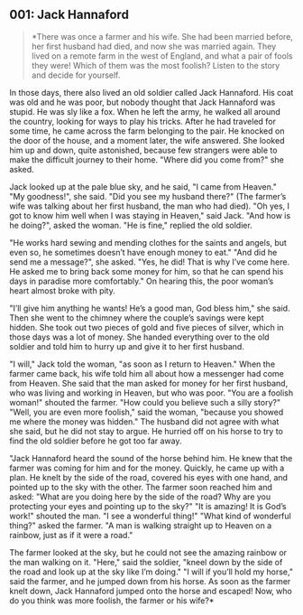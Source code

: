 ## 001: Jack Hannaford

>*There was once a farmer and his wife. She had been married before, her first husband had died, and now she was married again. They lived on a remote farm in the west of England, and what a pair of fools they were! Which of them was the most foolish? Listen to the story and decide for yourself.

In those days, there also lived an old soldier called Jack Hannaford. His coat was old and he was poor, but nobody thought that Jack Hannaford was stupid. He was sly like a fox. When he left the army, he walked all around the country, looking for ways to play his tricks. After he had traveled for some time, he came across the farm belonging to the pair. He knocked on the door of the house, and a moment later, the wife answered. She looked him up and down, quite astonished, because few strangers were able to make the difficult journey to their home. "Where did you come from?" she asked.

Jack looked up at the pale blue sky, and he said, "I came from Heaven." "My goodness!", she said. "Did you see my husband there?" (The farmer’s wife was talking about her first husband, the man who had died). "Oh yes, I got to know him well when I was staying in Heaven," said Jack. "And how is he doing?", asked the woman. "He is fine," replied the old soldier.

"He works hard sewing and mending clothes for the saints and angels, but even so, he sometimes doesn’t have enough money to eat." "And did he send me a message?", she asked. "Yes, he did! That is why I’ve come here. He asked me to bring back some money for him, so that he can spend his days in paradise more comfortably." On hearing this, the poor woman’s heart almost broke with pity.

"I’ll give him anything he wants! He’s a good man, God bless him," she said. Then she went to the chimney where the couple’s savings were kept hidden. She took out two pieces of gold and five pieces of silver, which in those days was a lot of money. She handed everything over to the old soldier and told him to hurry up and give it to her first husband.

"I will," Jack told the woman, "as soon as I return to Heaven." When the farmer came back, his wife told him all about how a messenger had come from Heaven. She said that the man asked for money for her first husband, who was living and working in Heaven, but who was poor. "You are a foolish woman!" shouted the farmer. "How could you believe such a silly story?" "Well, you are even more foolish," said the woman, "because you showed me where the money was hidden." The husband did not agree with what she said, but he did not stay to argue. He hurried off on his horse to try to find the old soldier before he got too far away.

"Jack Hannaford heard the sound of the horse behind him. He knew that the farmer was coming for him and for the money. Quickly, he came up with a plan. He knelt by the side of the road, covered his eyes with one hand, and pointed up to the sky with the other. The farmer soon reached him and asked: "What are you doing here by the side of the road? Why are you protecting your eyes and pointing up to the sky?" "It is amazing! It is God’s work!" shouted the man. "I see a wonderful thing!" "What kind of wonderful thing?" asked the farmer. "A man is walking straight up to Heaven on a rainbow, just as if it were a road."

The farmer looked at the sky, but he could not see the amazing rainbow or the man walking on it. "Here," said the soldier, "kneel down by the side of the road and look up at the sky like I’m doing." "I will if you’ll hold my horse," said the farmer, and he jumped down from his horse. As soon as the farmer knelt down, Jack Hannaford jumped onto the horse and escaped! Now, who do you think was more foolish, the farmer or his wife?*
